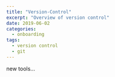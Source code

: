 ```yaml
---
title: "Version-Control"
excerpt: "Overview of version control"
date: 2019-06-02
categories:
  - onboarding
tags:
  - version control
  - git
---
```


new tools...
